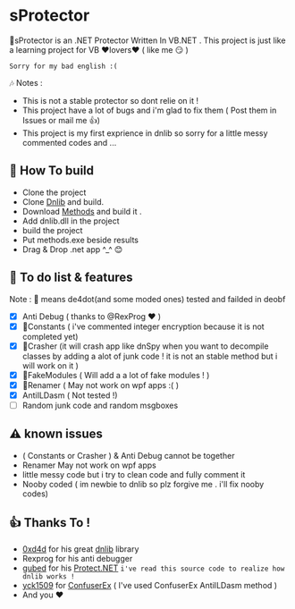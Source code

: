 # sProtector
:beginner:sProtector is an .NET Protector Written In VB.NET . This project is just like a learning project for VB :heart:lovers:heart: ( like me :smirk: )

`Sorry for my bad english :(`

:notes: Notes : 
- This is not a stable protector so dont relie on it !
- This project have a lot of bugs and i'm glad to fix them ( Post them in Issues or mail me :thumbsup:)
- This project is my first exprience in dnlib so sorry for a little messy commented codes and ...

## :hammer: How To build
- Clone the project
- Clone [Dnlib](https://github.com/0xd4d/dnlib) and build.
- Download [Methods](https://github.com/sahand100/SProtector/blob/master/Methods.zip) and build it .
- Add dnlib.dll in the project
- build the project 
- Put methods.exe beside results
- Drag & Drop .net app ^_^ :blush:

## :file_folder: To do list & features

Note : :beginner: means de4dot(and some moded ones) tested and failded in deobf

- [x] Anti Debug ( thanks to @RexProg :heart: )
- [x] :beginner:Constants ( i've commented integer encryption because it is not completed yet)
- [x] :beginner:Crasher (it will crash app like dnSpy when you want to decompile classes by adding a alot of junk code ! it is not an stable method but i will work on it )
- [x] :beginner:FakeModules ( Will add a a lot of fake modules ! )
- [x] :beginner:Renamer ( May not work on wpf apps :( )
- [x] AntiILDasm ( Not tested !) 
- [ ] Random junk code and random msgboxes

## :warning: known issues

- ( Constants or Crasher ) & Anti Debug cannot be together
- Renamer May not work on wpf apps
- little messy code but i try to clean code and fully comment it
- Nooby coded ( im newbie to dnlib so plz forgive me . i'll fix nooby codes)

## :+1: Thanks To !
- [0xd4d](https://github.com/0xd4d) for his great [dnlib](https://github.com/0xd4d) library
- Rexprog for his anti debugger
- [gubed](https://github.com/gubed) for his [Protect.NET](https://github.com/gubed/Protect.NET) `i've read this source code to realize how dnlib works !`
- [yck1509](https://github.com/yck1509) for [ConfuserEx](https://github.com/yck1509/ConfuserEx) ( I've used ConfuserEx AntiILDasm method )
- And you :heart:

